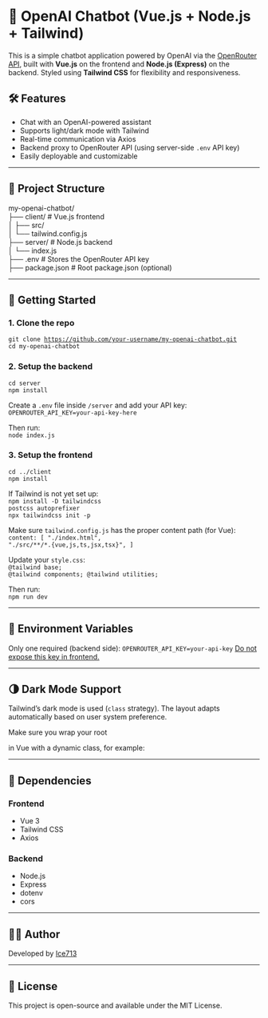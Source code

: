 # 💬 OpenAI Chatbot (Vue.js + Node.js + Tailwind)

This is a simple chatbot application powered by OpenAI via the [OpenRouter API](https://openrouter.ai/), built with **Vue.js** on the frontend and **Node.js (Express)** on the backend. Styled using **Tailwind CSS** for flexibility and responsiveness.

## 🛠️ Features

- Chat with an OpenAI-powered assistant
- Supports light/dark mode with Tailwind
- Real-time communication via Axios
- Backend proxy to OpenRouter API (using server-side `.env` API key)
- Easily deployable and customizable

---

## 📁 Project Structure
my-openai-chatbot/<br>
├── client/ # Vue.js frontend<br>
│ ├── src/<br>
│ └── tailwind.config.js<br>
├── server/ # Node.js backend<br>
│ └── index.js<br>
├── .env # Stores the OpenRouter API key<br>
├── package.json # Root package.json (optional)<br>

---

## 🚀 Getting Started

### 1. Clone the repo

<code>git clone https://github.com/your-username/my-openai-chatbot.git</code><br>
<code>cd my-openai-chatbot</code>

### 2. Setup the backend
<code>cd server</code><br>
<code>npm install</code>

Create a <code>.env</code> file inside <code>/server</code> and add your API key:<br>
<code>OPENROUTER_API_KEY=your-api-key-here</code>

Then run:<br>
<code>node index.js</code>

### 3. Setup the frontend
<code>cd ../client</code><br>
<code>npm install</code>

If Tailwind is not yet set up:<br>
<code>npm install -D tailwindcss postcss autoprefixer</code><br>
<code>npx tailwindcss init -p</code>

Make sure <code>tailwind.config.js</code> has the proper content path (for Vue):<br>
<code>content: [
  "./index.html",
  "./src/**/*.{vue,js,ts,jsx,tsx}",
]</code>

Update your <code>style.css</code>:<br>
<code>@tailwind base;
@tailwind components;
@tailwind utilities;</code>

Then run:<br>
<code>npm run dev</code>

---
## 🔑 Environment Variables
Only one required (backend side):
<code>OPENROUTER_API_KEY=your-api-key</code>
<u>Do not expose this key in frontend.</u>

---

## 🌗 Dark Mode Support
Tailwind’s dark mode is used (<code>class</code> strategy). The layout adapts automatically based on user system preference.

Make sure you wrap your root <code><div></code> in Vue with a dynamic class, for example:
<code><body :class="{ 'dark': isDark }"></code>

---

## 🧩 Dependencies
### Frontend
<ul>
    <li>Vue 3</li>
    <li>Tailwind CSS</li>
    <li>Axios</li>
</ul>

### Backend
<ul>
    <li>Node.js</li>
    <li>Express</li>
    <li>dotenv</li>
    <li>cors</li>
</ul>

---

## 🙋‍♂️ Author
Developed by <a href="github.com/ice713">Ice713</a>

--- 

## 📄 License
This project is open-source and available under the MIT License.
